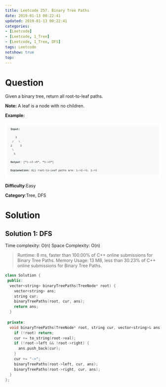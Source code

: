 ```yaml
---
title: Leetcode 257. Binary Tree Paths
date: 2019-01-13 00:22:41
updated: 2019-01-13 00:22:41
categories: 
- [Leetcode]
- [Leetcode, 1_Tree]
- [Leetcode, 1_Tree, DFS]
tags: Leetcode
notshow: true
top:
---
```


# Question

Given a binary tree, return all root-to-leaf paths.

**Note:** A leaf is a node with no children.

**Example:**

![](/images/in-post/2019-01-13-Leetcode-257-Binary-Tree-Paths/2019-01-13-00-23-59.png)

**Difficulty**:Easy

**Category**:Tree, DFS

# Solution

## Solution 1: DFS

Time complexity: O(n)
Space Complexity: O(n)

> Runtime: 8 ms, faster than 100.00% of C++ online submissions for Binary Tree Paths.
> Memory Usage: 13 MB, less than 30.23% of C++ online submissions for Binary Tree Paths.

```cpp
class Solution {
 public:
  vector<string> binaryTreePaths(TreeNode* root) {
    vector<string> ans;
    string cur;
    binaryTreePaths(root, cur, ans);
    return ans;
  }

 private:
  void binaryTreePaths(TreeNode* root, string cur, vector<string>& ans) {
    if (!root) return;
    cur += to_string(root->val);
    if (!root->left && !root->right) {
      ans.push_back(cur);
    }
    cur += "->";
    binaryTreePaths(root->left, cur, ans);
    binaryTreePaths(root->right, cur, ans);
  }
};
```



